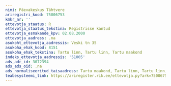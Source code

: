 ```yaml
---
nimi: Päevakeskus Tähtvere
ariregistri_kood: 75006753
kmkr_nr: ''
ettevotja_staatus: R
ettevotja_staatus_tekstina: Registrisse kantud
ettevotja_esmakande_kpv: 02.08.2000
ettevotja_aadress: .na
asukoht_ettevotja_aadressis: Veski tn 35
asukoha_ehak_kood: 8151
asukoha_ehak_tekstina: Tartu linn, Tartu linn, Tartu maakond
indeks_ettevotja_aadressis: '51005'
ads_adr_id: 3072394
ads_ads_oid: .na
ads_normaliseeritud_taisaadress: Tartu maakond, Tartu linn, Tartu linn, Veski tn 35
teabesysteemi_link: https://ariregister.rik.ee/ettevotja.py?ark=75006753&ref=rekvisiidid
---
```

